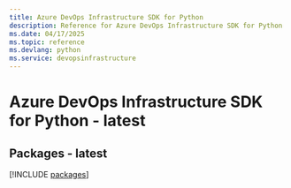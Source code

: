 ```yaml
---
title: Azure DevOps Infrastructure SDK for Python
description: Reference for Azure DevOps Infrastructure SDK for Python
ms.date: 04/17/2025
ms.topic: reference
ms.devlang: python
ms.service: devopsinfrastructure
---
```

# Azure DevOps Infrastructure SDK for Python - latest
## Packages - latest
[!INCLUDE [packages](devops-infrastructure-index.md)]